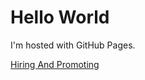 <body>
<h1>Hello World</h1>
<p>I'm hosted with GitHub Pages.</p>
  <a HREF="/HiringAndPromoting.html">Hiring And Promoting</a>
</body>


